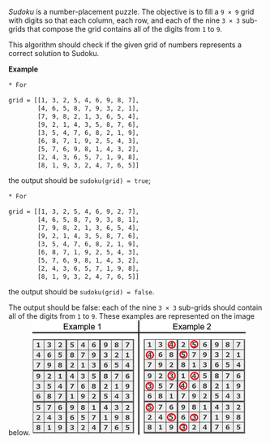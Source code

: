 _Sudoku_ is a number-placement puzzle. The objective is to fill a `9 × 9` grid with digits so that each column, each row, and each of the nine `3 × 3` sub-grids that compose the grid contains all of the digits from `1` to `9`.

This algorithm should check if the given grid of numbers represents a correct solution to Sudoku.

**Example**

    * For

```
grid = [[1, 3, 2, 5, 4, 6, 9, 8, 7],
        [4, 6, 5, 8, 7, 9, 3, 2, 1],
        [7, 9, 8, 2, 1, 3, 6, 5, 4],
        [9, 2, 1, 4, 3, 5, 8, 7, 6],
        [3, 5, 4, 7, 6, 8, 2, 1, 9],
        [6, 8, 7, 1, 9, 2, 5, 4, 3],
        [5, 7, 6, 9, 8, 1, 4, 3, 2],
        [2, 4, 3, 6, 5, 7, 1, 9, 8],
        [8, 1, 9, 3, 2, 4, 7, 6, 5]]
```

the output should be `sudoku(grid) = true`;

    * For

```
grid = [[1, 3, 2, 5, 4, 6, 9, 2, 7],
        [4, 6, 5, 8, 7, 9, 3, 8, 1],
        [7, 9, 8, 2, 1, 3, 6, 5, 4],
        [9, 2, 1, 4, 3, 5, 8, 7, 6],
        [3, 5, 4, 7, 6, 8, 2, 1, 9],
        [6, 8, 7, 1, 9, 2, 5, 4, 3],
        [5, 7, 6, 9, 8, 1, 4, 3, 2],
        [2, 4, 3, 6, 5, 7, 1, 9, 8],
        [8, 1, 9, 3, 2, 4, 7, 6, 5]]
```

the output should be `sudoku(grid) = false`.

The output should be false: each of the nine `3 × 3` sub-grids should contain all of the digits from `1` to `9`.
These examples are represented on the image below.
![sudoku](sudoku.png)